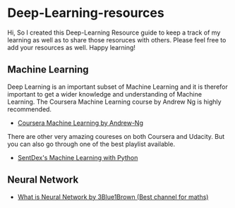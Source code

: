 # Deep-Learning-resources
Hi,
So I created this Deep-Learning Resource guide to keep a track of my learning as well as to share those resoruces with others.
Please feel free to add your resources as well.
Happy learning!

## Machine Learning
Deep Learning is an important subset of Machine Learning and it is therefor important to get a wider knowledge and understanding of Machine Learning. The Coursera Machine Learning course by Andrew Ng is highly recommended.

- [Coursera Machine Learning by Andrew-Ng](https://www.coursera.org/learn/machine-learning)

There are other very amazing coureses on both Coursera and Udacity. But you can also go through one of the best playlist available.

- [SentDex's Machine Learning with Python](https://youtube.com/playlist?list=PLQVvvaa0QuDfKTOs3Keq_kaG2P55YRn5v)


## Neural Network


-  [What is Neural Network by 3Blue1Brown (Best channel for maths) ](https://youtube.com/playlist?list=PLZHQObOWTQDNU6R1_67000Dx_ZCJB-3pi)

